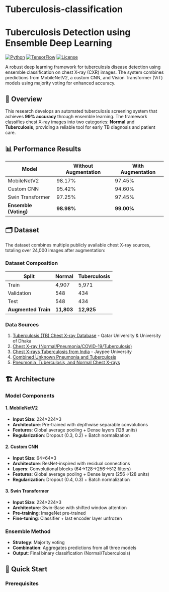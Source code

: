 # Tuberculosis-classification
# Tuberculosis Detection using Ensemble Deep Learning

[![Python](https://img.shields.io/badge/Python-3.8+-blue.svg)](https://python.org)
[![TensorFlow](https://img.shields.io/badge/TensorFlow-2.x-orange.svg)](https://tensorflow.org)
[![License](https://img.shields.io/badge/License-MIT-green.svg)](LICENSE)

A robust deep learning framework for tuberculosis disease detection using ensemble classification on chest X-ray (CXR) images. The system combines predictions from MobileNetV2, a custom CNN, and Vision Transformer (ViT) models using majority voting for enhanced accuracy.

## 🎯 Overview

This research develops an automated tuberculosis screening system that achieves **99% accuracy** through ensemble learning. The framework classifies chest X-ray images into two categories: **Normal** and **Tuberculosis**, providing a reliable tool for early TB diagnosis and patient care.

## 📊 Performance Results

| Model | Without Augmentation | With Augmentation |
|-------|---------------------|-------------------|
| MobileNetV2 | 98.17% | 97.45% |
| Custom CNN | 95.42% | 94.60% |
| Swin Transformer | 97.25% | 97.45% |
| **Ensemble (Voting)** | **98.98%** | **99.00%** |

## 🗂️ Dataset

The dataset combines multiple publicly available chest X-ray sources, totaling over 24,000 images after augmentation:

### Dataset Composition
| Split | Normal | Tuberculosis |
|-------|--------|-------------|
| Train | 4,907 | 5,971 |
| Validation | 548 | 434 |
| Test | 548 | 434 |
| **Augmented Train** | **11,803** | **12,925** |

### Data Sources
1. [Tuberculosis (TB) Chest X-ray Database](https://www.kaggle.com/datasets/tawsifurrahman/tuberculosis-tb-chest-xray-dataset) - Qatar University & University of Dhaka
2. [Chest X-ray (Normal/Pneumonia/COVID-19/Tuberculosis)](https://www.kaggle.com/datasets/jtiptj/chest-xray-pneumoniacovid19tuberculosis)
3. [Chest X-rays Tuberculosis from India](https://www.kaggle.com/datasets/raddar/chest-xrays-tuberculosis-from-india) - Jaypee University
4. [Combined Unknown Pneumonia and Tuberculosis](https://www.kaggle.com/datasets/rifatulmajumder23/combined-unknown-pneumonia-and-tuberculosis)
5. [Pneumonia, Tuberculosis, and Normal Chest X-rays](https://www.kaggle.com/datasets/rupeshmahanty/pneumonia-tuberculosis-normal)

## 🏗️ Architecture

### Model Components

#### 1. MobileNetV2
- **Input Size**: 224×224×3
- **Architecture**: Pre-trained with depthwise separable convolutions
- **Features**: Global average pooling + Dense layers (128 units)
- **Regularization**: Dropout (0.3, 0.2) + Batch normalization

#### 2. Custom CNN
- **Input Size**: 64×64×3
- **Architecture**: ResNet-inspired with residual connections
- **Layers**: Convolutional blocks (64→128→256→512 filters)
- **Features**: Global average pooling + Dense layers (256→128 units)
- **Regularization**: Dropout (0.4, 0.3) + Batch normalization

#### 3. Swin Transformer
- **Input Size**: 224×224×3
- **Architecture**: Swin-Base with shifted window attention
- **Pre-training**: ImageNet pre-trained
- **Fine-tuning**: Classifier + last encoder layer unfrozen

### Ensemble Method
- **Strategy**: Majority voting
- **Combination**: Aggregates predictions from all three models
- **Output**: Final binary classification (Normal/Tuberculosis)

## 🚀 Quick Start

### Prerequisites
